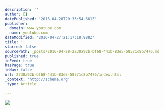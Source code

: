 ```yaml
---
description: ''
author: []
datePublished: '2016-04-28T20:33:54.661Z'
publisher:
  domain: www.youtube.com
  name: youtube.com
dateModified: '2016-04-27T21:17:18.988Z'
title: ''
starred: false
sourcePath: _posts/2016-04-28-2230a92b-bf68-441b-83e5-58571c8b7476.md
published: true
inFeed: true
hasPage: true
inNav: false
url: 2230a92b-bf68-441b-83e5-58571c8b7476/index.html
_context: 'http://schema.org'
_type: Article

---
```

![](https://i.ytimg.com/vi/DglBQf3U5Xs/hqdefault.jpg?custom=true&w=320&h=180&stc=true&jpg444=true&jpgq=90&sp=68&sigh=rC4L7-vMeWLBLOOI8Ch4YnwKx5c)
